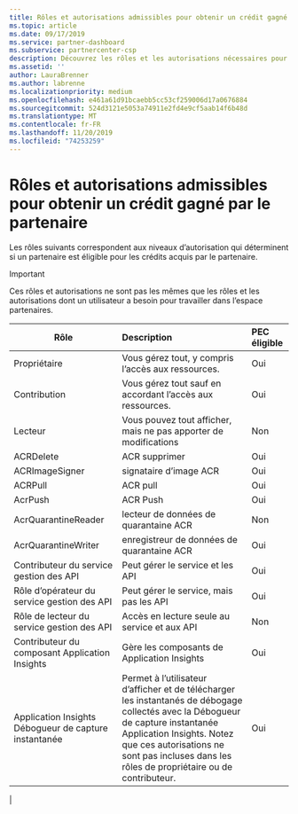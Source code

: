 ```yaml
---
title: Rôles et autorisations admissibles pour obtenir un crédit gagné par le partenaire | Espace partenaires
ms.topic: article
ms.date: 09/17/2019
ms.service: partner-dashboard
ms.subservice: partnercenter-csp
description: Découvrez les rôles et les autorisations nécessaires pour qu’un partenaire soit éligible aux crédits acquis par le partenaire.
ms.assetid: ''
author: LauraBrenner
ms.author: labrenne
ms.localizationpriority: medium
ms.openlocfilehash: e461a61d91bcaebb5cc53cf259006d17a0676884
ms.sourcegitcommit: 524d3121e5053a74911e2fd4e9cf5aab14f6b48d
ms.translationtype: MT
ms.contentlocale: fr-FR
ms.lasthandoff: 11/20/2019
ms.locfileid: "74253259"
---
```

# <a name="roles-and-permissions-eligible-to-earn-partner-earned-credit"></a>Rôles et autorisations admissibles pour obtenir un crédit gagné par le partenaire

Les rôles suivants correspondent aux niveaux d’autorisation qui déterminent si un partenaire est éligible pour les crédits acquis par le partenaire.

>[!Important]
>Ces rôles et autorisations ne sont pas les mêmes que les rôles et les autorisations dont un utilisateur a besoin pour travailler dans l’espace partenaires.

|**Rôle**   |**Description**   |**PEC éligible**   |
|-----------------|:------------------|:--------------|
|Propriétaire  |Vous gérez tout, y compris l’accès aux ressources.|Oui|
|Contribution |Vous gérez tout sauf en accordant l’accès aux ressources.|Oui|
|Lecteur|Vous pouvez tout afficher, mais ne pas apporter de modifications|Non|
|ACRDelete|ACR supprimer|Oui|
|ACRImageSigner|signataire d’image ACR|Oui|
|ACRPull|ACR pull|Oui|
|AcrPush|ACR Push|Oui|
|AcrQuarantineReader|lecteur de données de quarantaine ACR|Non|
|AcrQuarantineWriter| enregistreur de données de quarantaine ACR|Oui|
|Contributeur du service gestion des API|Peut gérer le service et les API|Oui|
|Rôle d’opérateur du service gestion des API|Peut gérer le service, mais pas les API|Oui|
|Rôle de lecteur du service gestion des API|Accès en lecture seule au service et aux API|Non|
|Contributeur du composant Application Insights|Gère les composants de Application Insights|Oui|
|Application Insights Débogueur de capture instantanée|Permet à l’utilisateur d’afficher et de télécharger les instantanés de débogage collectés avec la Débogueur de capture instantanée Application Insights. Notez que ces autorisations ne sont pas incluses dans les rôles de propriétaire ou de contributeur.|Oui|
|